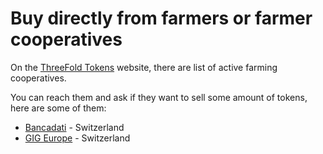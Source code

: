 # Buy directly from farmers or farmer cooperatives

On the [ThreeFold Tokens](https://tokens.threefold.me/) website, there are list of active farming cooperatives.

You can reach them and ask if they want to sell some amount of tokens, here are some of them: 
- [Bancadati](https://bancadati.farm/) - Switzerland
- [GIG Europe](https://www.gigeurope.tech/) - Switzerland
